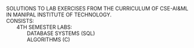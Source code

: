 SOLUTIONS TO LAB EXERCISES FROM THE CURRICULUM OF CSE-AI&ML IN MANIPAL INSTITUTE OF TECHNOLOGY.  
CONSISTS:    
&ensp;&ensp;&ensp;&ensp;4TH SEMESTER LABS:  
&ensp;&ensp;&ensp;&ensp;&ensp;&ensp;&ensp;&ensp;DATABASE SYSTEMS (SQL)  
&ensp;&ensp;&ensp;&ensp;&ensp;&ensp;&ensp;&ensp;ALGORITHMS (C)  
	
